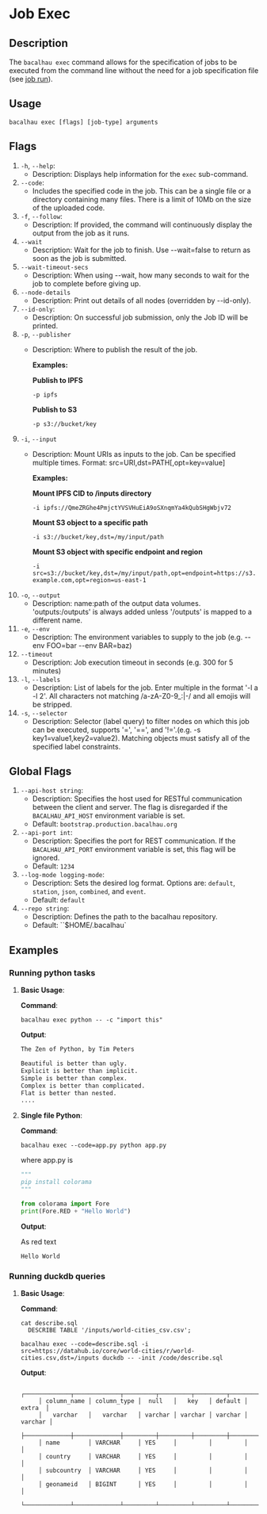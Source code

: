 # Job Exec

## Description

The `bacalhau exec` command allows for the specification of jobs to be executed from the command line without the need for a job specification file (see [job run](index-7.md)).

## Usage

```shell
bacalhau exec [flags] [job-type] arguments
```

## Flags

1. `-h`, `--help`:
   * Description: Displays help information for the `exec` sub-command.
2. `--code`:
   * Includes the specified code in the job. This can be a single file or a directory containing many files. There is a limit of 10Mb on the size of the uploaded code.
3. `-f`, `--follow`:
   * Description: If provided, the command will continuously display the output from the job as it runs.
4. `--wait`
   * Description: Wait for the job to finish. Use --wait=false to return as soon as the job is submitted.
5. `--wait-timeout-secs`
   * Description: When using --wait, how many seconds to wait for the job to complete before giving up.
6. `--node-details`
   * Description: Print out details of all nodes (overridden by --id-only).
7. `--id-only`:
   * Description: On successful job submission, only the Job ID will be printed.
8. `-p`, `--publisher`
   *   Description: Where to publish the result of the job.

       **Examples:**

       **Publish to IPFS**

       `-p ipfs`

       **Publish to S3**

       `-p s3://bucket/key`
9. `-i`, `--input`
   *   Description: Mount URIs as inputs to the job. Can be specified multiple times. Format: src=URI,dst=PATH\[,opt=key=value]

       **Examples:**

       **Mount IPFS CID to /inputs directory**

       `-i ipfs://QmeZRGhe4PmjctYVSVHuEiA9oSXnqmYa4kQubSHgWbjv72`

       **Mount S3 object to a specific path**

       `-i s3://bucket/key,dst=/my/input/path`

       **Mount S3 object with specific endpoint and region**

       `-i src=s3://bucket/key,dst=/my/input/path,opt=endpoint=https://s3.example.com,opt=region=us-east-1`
10. `-o`, `--output`
    * Description: name:path of the output data volumes. 'outputs:/outputs' is always added unless '/outputs' is mapped to a different name.
11. `-e`, `--env`
    * Description: The environment variables to supply to the job (e.g. --env FOO=bar --env BAR=baz)
12. `--timeout`
    * Description: Job execution timeout in seconds (e.g. 300 for 5 minutes)
13. `-l`, `--labels`
    * Description: List of labels for the job. Enter multiple in the format '-l a -l 2'. All characters not matching /a-zA-Z0-9\_:|-/ and all emojis will be stripped.
14. `-s`, `--selector`
    * Description: Selector (label query) to filter nodes on which this job can be executed, supports '=', '==', and '!='.(e.g. -s key1=value1,key2=value2). Matching objects must satisfy all of the specified label constraints.

## Global Flags

1. `--api-host string`:
   * Description: Specifies the host used for RESTful communication between the client and server. The flag is disregarded if the `BACALHAU_API_HOST` environment variable is set.
   * Default: `bootstrap.production.bacalhau.org`
2. `--api-port int`:
   * Description: Specifies the port for REST communication. If the `BACALHAU_API_PORT` environment variable is set, this flag will be ignored.
   * Default: `1234`
3. `--log-mode logging-mode`:
   * Description: Sets the desired log format. Options are: `default`, `station`, `json`, `combined`, and `event`.
   * Default: `default`
4. `--repo string`:
   * Description: Defines the path to the bacalhau repository.
   * Default: \`\`$HOME/.bacalhau\`

## Examples

### Running python tasks

1.  **Basic Usage**:

    **Command**:

    ```shell
    bacalhau exec python -- -c "import this"
    ```

    **Output**:

    ```bash
    The Zen of Python, by Tim Peters

    Beautiful is better than ugly.
    Explicit is better than implicit.
    Simple is better than complex.
    Complex is better than complicated.
    Flat is better than nested.
    ....
    ```
2.  **Single file Python**:

    **Command**:

    ```shell
    bacalhau exec --code=app.py python app.py
    ```

    where app.py is

    ```python
    """
    pip install colorama
    """

    from colorama import Fore
    print(Fore.RED + "Hello World")
    ```

    **Output**:

    As red text

    ```shell
    Hello World
    ```

### Running duckdb queries

1.  **Basic Usage**:

    **Command**:

    ```shell
    cat describe.sql
      DESCRIBE TABLE '/inputs/world-cities_csv.csv';

    bacalhau exec --code=describe.sql -i src=https://datahub.io/core/world-cities/r/world-cities.csv,dst=/inputs duckdb -- -init /code/describe.sql
    ```

    **Output**:

    ```
         ┌─────────────┬─────────────┬─────────┬─────────┬─────────┬─────────┐
         │ column_name │ column_type │  null   │   key   │ default │  extra  │
         │   varchar   │   varchar   │ varchar │ varchar │ varchar │ varchar │
         ├─────────────┼─────────────┼─────────┼─────────┼─────────┼─────────┤
         │ name        │ VARCHAR     │ YES     │         │         │         │
         │ country     │ VARCHAR     │ YES     │         │         │         │
         │ subcountry  │ VARCHAR     │ YES     │         │         │         │
         │ geonameid   │ BIGINT      │ YES     │         │         │         │
         └─────────────┴─────────────┴─────────┴─────────┴─────────┴─────────┘
    ```
